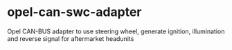 # opel-can-swc-adapter
Opel CAN-BUS adapter to use steering wheel, generate ignition, illumination and reverse signal for aftermarket headunits

